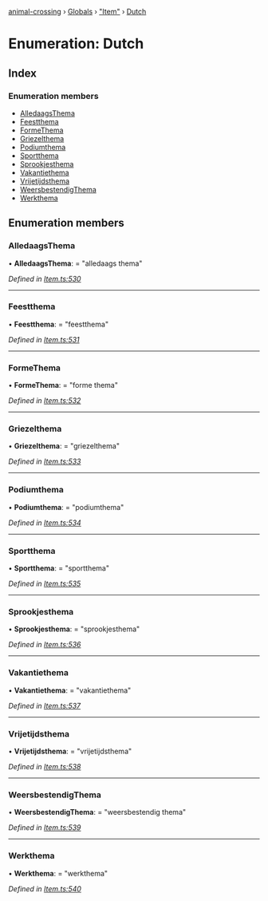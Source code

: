 [animal-crossing](../README.md) › [Globals](../globals.md) › ["Item"](../modules/_item_.md) › [Dutch](_item_.dutch.md)

# Enumeration: Dutch

## Index

### Enumeration members

* [AlledaagsThema](_item_.dutch.md#alledaagsthema)
* [Feestthema](_item_.dutch.md#feestthema)
* [FormeThema](_item_.dutch.md#formethema)
* [Griezelthema](_item_.dutch.md#griezelthema)
* [Podiumthema](_item_.dutch.md#podiumthema)
* [Sportthema](_item_.dutch.md#sportthema)
* [Sprookjesthema](_item_.dutch.md#sprookjesthema)
* [Vakantiethema](_item_.dutch.md#vakantiethema)
* [Vrijetijdsthema](_item_.dutch.md#vrijetijdsthema)
* [WeersbestendigThema](_item_.dutch.md#weersbestendigthema)
* [Werkthema](_item_.dutch.md#werkthema)

## Enumeration members

###  AlledaagsThema

• **AlledaagsThema**: = "alledaags thema"

*Defined in [Item.ts:530](https://github.com/Norviah/animal-crossing/blob/e8c2f7d/module/types/Item.ts#L530)*

___

###  Feestthema

• **Feestthema**: = "feestthema"

*Defined in [Item.ts:531](https://github.com/Norviah/animal-crossing/blob/e8c2f7d/module/types/Item.ts#L531)*

___

###  FormeThema

• **FormeThema**: = "forme thema"

*Defined in [Item.ts:532](https://github.com/Norviah/animal-crossing/blob/e8c2f7d/module/types/Item.ts#L532)*

___

###  Griezelthema

• **Griezelthema**: = "griezelthema"

*Defined in [Item.ts:533](https://github.com/Norviah/animal-crossing/blob/e8c2f7d/module/types/Item.ts#L533)*

___

###  Podiumthema

• **Podiumthema**: = "podiumthema"

*Defined in [Item.ts:534](https://github.com/Norviah/animal-crossing/blob/e8c2f7d/module/types/Item.ts#L534)*

___

###  Sportthema

• **Sportthema**: = "sportthema"

*Defined in [Item.ts:535](https://github.com/Norviah/animal-crossing/blob/e8c2f7d/module/types/Item.ts#L535)*

___

###  Sprookjesthema

• **Sprookjesthema**: = "sprookjesthema"

*Defined in [Item.ts:536](https://github.com/Norviah/animal-crossing/blob/e8c2f7d/module/types/Item.ts#L536)*

___

###  Vakantiethema

• **Vakantiethema**: = "vakantiethema"

*Defined in [Item.ts:537](https://github.com/Norviah/animal-crossing/blob/e8c2f7d/module/types/Item.ts#L537)*

___

###  Vrijetijdsthema

• **Vrijetijdsthema**: = "vrijetijdsthema"

*Defined in [Item.ts:538](https://github.com/Norviah/animal-crossing/blob/e8c2f7d/module/types/Item.ts#L538)*

___

###  WeersbestendigThema

• **WeersbestendigThema**: = "weersbestendig thema"

*Defined in [Item.ts:539](https://github.com/Norviah/animal-crossing/blob/e8c2f7d/module/types/Item.ts#L539)*

___

###  Werkthema

• **Werkthema**: = "werkthema"

*Defined in [Item.ts:540](https://github.com/Norviah/animal-crossing/blob/e8c2f7d/module/types/Item.ts#L540)*
